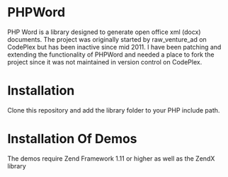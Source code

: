 PHPWord
=======

PHP Word is a library designed to generate open office xml (docx) documents. The project 
was originally started by raw_venture_ad on CodePlex but has been inactive since mid 2011. 
I have been patching and extending the functionality of PHPWord and needed a place to fork 
the project since it was not maintained in version control on CodePlex.

Installation
============
Clone this repository and add the library folder to your PHP include path.


Installation Of Demos
=====================
The demos require Zend Framework 1.11 or higher as well as the ZendX library
